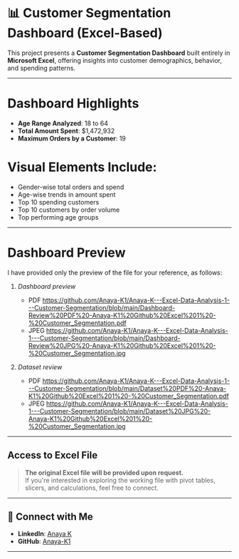 # 📊 Customer Segmentation Dashboard (Excel-Based)

This project presents a **Customer Segmentation Dashboard** built entirely in **Microsoft Excel**, offering insights into customer demographics, behavior, and spending patterns.

---

# Dashboard Highlights

- **Age Range Analyzed**: 18 to 64
- **Total Amount Spent**: $1,472,932
- **Maximum Orders by a Customer**: 19

# Visual Elements Include:
- Gender-wise total orders and spend
- Age-wise trends in amount spent
- Top 10 spending customers
- Top 10 customers by order volume
- Top performing age groups

---

# Dashboard Preview
I have provided only the preview of the file for your reference, as follows:

1. *Dashboard preview*
     - PDF  https://github.com/Anaya-K1/Anaya-K---Excel-Data-Analysis-1---Customer-Segmentation/blob/main/Dashboard-Review%20PDF%20-Anaya-K1%20Github%20Excel%201%20-%20Customer_Segmentation.pdf
     - JPEG https://github.com/Anaya-K1/Anaya-K---Excel-Data-Analysis-1---Customer-Segmentation/blob/main/Dashboard-Review%20JPG%20-Anaya-K1%20Github%20Excel%201%20-%20Customer_Segmentation.jpg
  
2. *Dataset review*
     - PDF  https://github.com/Anaya-K1/Anaya-K---Excel-Data-Analysis-1---Customer-Segmentation/blob/main/Dataset%20PDF%20-Anaya-K1%20Github%20Excel%201%20-%20Customer_Segmentation.pdf
     - JPEG https://github.com/Anaya-K1/Anaya-K---Excel-Data-Analysis-1---Customer-Segmentation/blob/main/Dataset%20JPG%20-Anaya-K1%20Github%20Excel%201%20-%20Customer_Segmentation.jpg

---

## Access to Excel File

> **The original Excel file will be provided upon request.**  
If you're interested in exploring the working file with pivot tables, slicers, and calculations, feel free to connect.

---

## 🔗 Connect with Me

- **LinkedIn**: [Anaya K](
www.linkedin.com/in/anaya-k-212141367
)  
- **GitHub**: [Anaya-K1](https://github.com/Anaya-K1)

---

